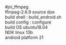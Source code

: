   #jni_ffmpeg  
  ffmpeg-2.6.9 source doe  
  build shell : build_android.sh  
  build config : configure  
  build OS ubuntu18.04  
  NDK linux 13b  
  android platform 21  
